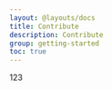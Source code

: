 ```yaml
---
layout: @layouts/docs
title: Contribute
description: Contribute
group: getting-started
toc: true
---
```


123

